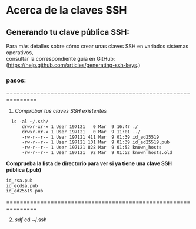  # Acerca de la claves SSH  

## Generando tu clave pública SSH:

Para más detalles sobre cómo crear unas claves SSH en variados sistemas operativos,  
consultar la correspondiente guía en GitHub: (https://help.github.com/articles/generating-ssh-keys.)  

### pasos:  

===============================================================
1. *Comprobar tus claves SSH existentes*   

 
  ~~~
    ls -al ~/.ssh/
        drwxr-xr-x 1 User 197121   0 Mar  9 16:47 ./
        drwxr-xr-x 1 User 197121   0 Mar  9 11:01 ../
        -rw-r--r-- 1 User 197121 411 Mar  9 01:39 id_ed25519
        -rw-r--r-- 1 User 197121 101 Mar  9 01:39 id_ed25519.pub
        -rw-r--r-- 1 User 197121 828 Mar  9 01:52 known_hosts
        -rw-r--r-- 1 User 197121  92 Mar  9 01:52 known_hosts.old  
~~~
 **Comprueba la lista de directorio para ver si ya tiene una clave SSH pública (.pub)**

    id_rsa.pub
    id_ecdsa.pub
    id_ed25519.pub
===============================================================  

 2. *sdf*
 cd ~/.ssh
